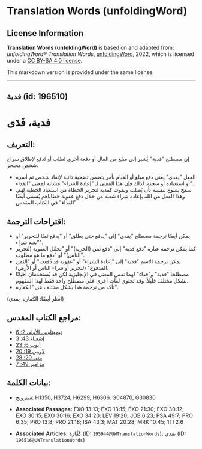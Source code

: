 # Translation Words (unfoldingWord)

## License Information

**Translation Words (unfoldingWord)** is based on and adapted from: _unfoldingWord® Translation Words_, [unfoldingWord](https://unfoldingword.org/utw), 2022, which is licensed under a [CC BY-SA 4.0 license](https://creativecommons.org/licenses/by-sa/4.0/legalcode.en).

This markdown version is provided under the same license.



--------------------------------

## فدية (id: 196510)

فدية، فَدَى
===========

التعريف:
--------

إن مصطلح "فدية" يُشير إلى مبلغ من المال أو دفعة أخرى تُطلب أو تُدفع لإطلاق سراح شخص محتجز.

* الفعل "يفدي" يعني دفع مبلغ أو القيام بأمر يتضمن تضحية ذاتية لإنقاذ شخص تم أسره أو استعباده أو سجنه. لذلك فإن هذا المعنى لـ "إعادة الشراء" مشابه لمعنى "الفداء".
* سمح يسوع لنفسه بأن يُصلب ويموت كفدية لتحرير الخطاة من استعباد الخطية لهم. وهذا الفعل من الله بإعادة شراء شعبه من خلال دفع عقوبة خطاياهم يُسمى أيضًا "الفداء" في الكتاب المقدس.

اقتراحات الترجمة:
-----------------

* يمكن أيضًا ترجمة مصطلح "يفدي" إلى "يدفع حتي يطلق" أو "يدفع ثمنًا للتحرير" أو "يعيد شراء".
* كما يمكن ترجمة عبارة "دفع فدية" إلى "دفع ثمن (الحرية)" أو "تحمَّل العقوبة (لتحرير الناس)" أو "دفع ما هو مطلوب".
* يمكن ترجمة الاسم "فدية" إلى "إعادة الشراء" أو "عقوبة قد دُفعت" أو "الثمن المدفوع" (لتحرير أو شراء الناس أو الأرض).
* مصطلحا "فدية" و"فداء" لهما نفس المعنى في الإنجليزية لكن فد يُستخدمان أحيانًا بشكل مختلف قليلاً. وقد تحتوي لغات أخرى على مصطلح واحد فقط لهذا المفهوم.
* تأكد من ترجمة هذا بشكل مختلف عن "الكفارة".

(انظر أيضًا: الكفارة, يفدي)

مراجع الكتاب المقدس:
--------------------

* [تيموثاوس الأولى 2: 6](https://ref.ly/1Tim2:6)
* [إشعياء 43: 3](https://ref.ly/Isa43:3)
* [أيوب 6: 23](https://ref.ly/Job6:23)
* [لاويين 19: 20](https://ref.ly/Lev19:20)
* [متى 20: 28](https://ref.ly/Matt20:28)
* [مزامير 49: 7](https://ref.ly/Ps49:7)

بيانات الكلمة:
--------------

* سترونج: H1350, H3724, H6299, H6306, G04870, G30830

* **Associated Passages:** EXO 13:13; EXO 13:15; EXO 21:30; EXO 30:12; EXO 30:15; EXO 30:16; EXO 34:20; LEV 19:20; JOB 6:23; PSA 49:7; PRO 6:35; PRO 13:8; PRO 21:18; ISA 43:3; MAT 20:28; MRK 10:45; 1TI 2:6
* **Associated Articles:** كَفَّارَة (ID: `195944@UWTranslationWords`); يفدي (ID: `196516@UWTranslationWords`)

